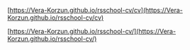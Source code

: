  [https://Vera-Korzun.github.io/rsschool-cv/cv](https://Vera-Korzun.github.io/rsschool-cv/cv)

 [https://Vera-Korzun.github.io/rsschool-cv/](https://Vera-Korzun.github.io/rsschool-cv/)